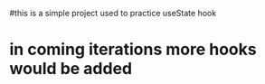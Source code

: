 #this is a simple project used to practice useState hook
# in coming iterations more hooks would be added 
